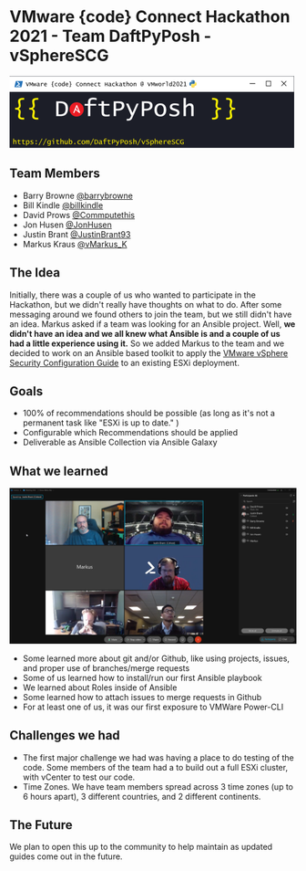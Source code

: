 # VMware {code} Connect Hackathon 2021 - Team DaftPyPosh - vSphereSCG

![Logo](images/Logo_2_500x126.png)

## Team Members

- Barry Browne [@barrybrowne](https://twitter.com/barrybrowne)
- Bill Kindle [@billkindle](https://www.linkedin.com/in/billkindle/)
- David Prows [@Commputethis](https://twitter.com/commputethis)
- Jon Husen [@JonHusen](https://twitter.com/JonHusen)
- Justin Brant [@JustinBrant93](https://twitter.com/JustinBrant93)
- Markus Kraus [@vMarkus_K](https://twitter.com/vMarkus_K)

## The Idea

Initially, there was a couple of us who wanted to participate in the Hackathon, but we didn't really have thoughts on what to do.  After some messaging around we found others to join the team, but we still didn't have an idea. Markus asked if a team was looking for an Ansible project.  Well, **we didn't have an idea and we all knew what Ansible is and a couple of us had a little experience using it.**  So we added Markus to the team and we decided to work on an Ansible based toolkit to apply the [VMware vSphere Security Configuration Guide](https://core.vmware.com/vmware-vsphere-security-configuration-guide-7) to an existing ESXi deployment.

## Goals

- 100% of recommendations should be possible (as long as it's not a permanent task like "ESXi is up to date." )
- Configurable which Recommendations should be applied
- Deliverable as Ansible Collection via Ansible Galaxy

## What we learned

![1st meeting together](images/1stMeetingGroupPhoto.png)

- Some learned more about git and/or Github, like using projects, issues, and proper use of branches/merge requests
- Some of us learned how to install/run our first Ansible playbook
- We learned about Roles inside of Ansible
- Some learned how to attach issues to merge requests in Github
- For at least one of us, it was our first exposure to VMWare Power-CLI

## Challenges we had

- The first major challenge we had was having a place to do testing of the code.  Some members of the team had a to build out a full ESXi cluster, with vCenter to test our code.
- Time Zones.  We have team members spread across 3 time zones (up to 6 hours apart), 3 different countries, and 2 different continents.

## The Future

We plan to open this up to the community to help maintain as updated guides come out in the future.
